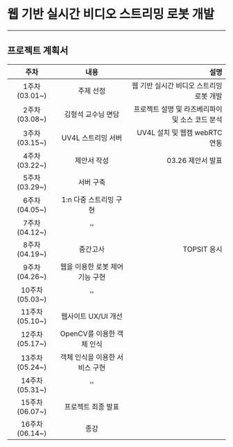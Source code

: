 # 웹 기반 실시간 비디오 스트리밍 로봇 개발 
_______________________________


## 프로젝트 계획서
|주차|내용|설명|
|:----:|:---:|----:|
|1주차(03.01~)|주제 선정|웹 기반 실시간 비디오 스트리밍 로봇 개발|
|2주차(03.08~)|김형석 교수님 면담|프로젝트 설명 및 라즈베리파이 및 소스 코드 분석|
|3주차(03.15~)|UV4L 스트리밍 서버|UV4L 설치 및 웹캠 webRTC 연동|
|4주차(03.22~)|제안서 작성| 03.26 제안서 발표|
|5주차(03.29~)|서버 구축||
|6주차(04.05~)|1:n 다중 스트리밍 구현||
|7주차(04.12~)|''||
|8주차(04.19~)|중간고사|TOPSIT 응시|
|9주차(04.26~)|웹을 이용한 로봇 제어 기능 구현||
|10주차(05.03~)|''|
|11주차(05.10~)|웹사이트 UX/UI 개선|
|12주차(05.17~)|OpenCV를 이용한 객체 인식|
|13주차(05.24~)|객체 인식을 이용한 서비스 구현||
|14주차(05.31~)|''||
|15주차(06.07~)|프로젝트 최종 발표|
|16주차(06.14~)|종강||
